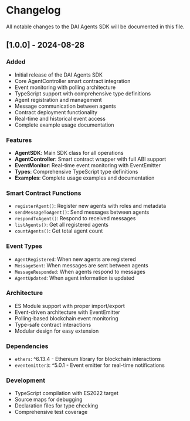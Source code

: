 # Changelog

All notable changes to the DAI Agents SDK will be documented in this file.

## [1.0.0] - 2024-08-28

### Added
- Initial release of the DAI Agents SDK
- Core AgentController smart contract integration
- Event monitoring with polling architecture
- TypeScript support with comprehensive type definitions
- Agent registration and management
- Message communication between agents
- Contract deployment functionality
- Real-time and historical event access
- Complete example usage documentation

### Features
- **AgentSDK**: Main SDK class for all operations
- **AgentController**: Smart contract wrapper with full ABI support
- **EventMonitor**: Real-time event monitoring with EventEmitter
- **Types**: Comprehensive TypeScript type definitions
- **Examples**: Complete usage examples and documentation

### Smart Contract Functions
- `registerAgent()`: Register new agents with roles and metadata
- `sendMessageToAgent()`: Send messages between agents
- `respondToAgent()`: Respond to received messages
- `listAgents()`: Get all registered agents
- `countAgents()`: Get total agent count

### Event Types
- `AgentRegistered`: When new agents are registered
- `MessageSent`: When messages are sent between agents
- `MessageResponded`: When agents respond to messages
- `AgentUpdated`: When agent information is updated

### Architecture
- ES Module support with proper import/export
- Event-driven architecture with EventEmitter
- Polling-based blockchain event monitoring
- Type-safe contract interactions
- Modular design for easy extension

### Dependencies
- `ethers`: ^6.13.4 - Ethereum library for blockchain interactions
- `eventemitter3`: ^5.0.1 - Event emitter for real-time notifications

### Development
- TypeScript compilation with ES2022 target
- Source maps for debugging
- Declaration files for type checking
- Comprehensive test coverage
